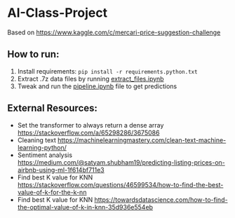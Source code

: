 # AI-Class-Project

Based on https://www.kaggle.com/c/mercari-price-suggestion-challenge

## How to run:

1. Install requirements: `pip install -r requirements.python.txt`
2. Extract .7z data files by running [extract_files.ipynb](extract_files.ipynb)
3. Tweak and run the [pipeline.ipynb](pipeline.ipynb) file to get predictions

## External Resources:

- Set the transformer to always return a dense array https://stackoverflow.com/a/65298286/3675086
- Cleaning text https://machinelearningmastery.com/clean-text-machine-learning-python/
- Sentiment analysis https://medium.com/@satyam.shubham19/predicting-listing-prices-on-airbnb-using-ml-1f614bf711e3
- Find best K value for KNN https://stackoverflow.com/questions/46599534/how-to-find-the-best-value-of-k-for-the-k-nn
- Find best K value for KNN https://towardsdatascience.com/how-to-find-the-optimal-value-of-k-in-knn-35d936e554eb